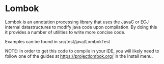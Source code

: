 # Lombok

Lombok is an annotation processing library that uses the JavaC or ECJ internal datastructures to modify java code upon compilation. By doing this it provides a number of utilities to write more concise code. 

Examples can be found in src/test/java/LombokTest

NOTE: In order to get this code to compile in your IDE, you will likely need to follow one of the guides at 	https://projectlombok.org/ in the Install menu. 